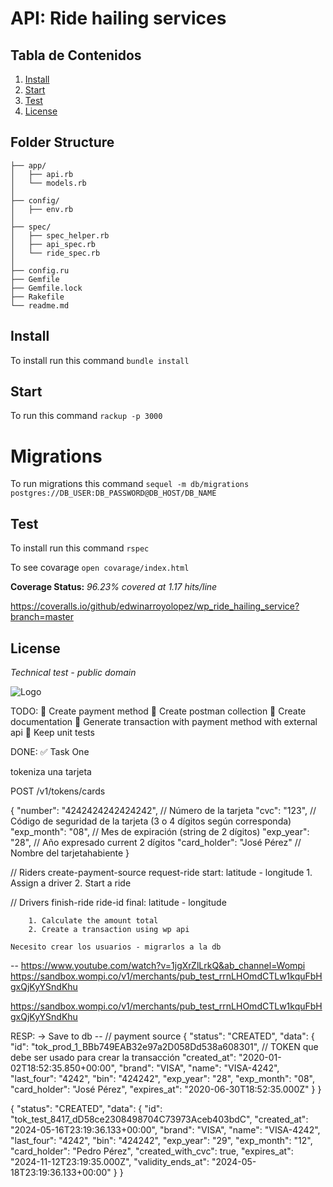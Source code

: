 # API: Ride hailing services


## Tabla de Contenidos

1. [Install](#install)
2. [Start](#start)
3. [Test](#test)
4. [License](#license)

## Folder Structure
```
├── app/
│   ├── api.rb
│   └── models.rb
│
├── config/
│   ├── env.rb
│
├── spec/
│   ├── spec_helper.rb
│   ├── api_spec.rb
│   └── ride_spec.rb
│
├── config.ru
├── Gemfile
├── Gemfile.lock
├── Rakefile
└── readme.md
```

## Install

To install run this command ```bundle install```

## Start 

To run  this command ```rackup -p 3000```

# Migrations
To run migrations this command ```sequel -m db/migrations postgres://DB_USER:DB_PASSWORD@DB_HOST/DB_NAME```


## Test 

To install run this command ```rspec```

To see covarage ```open covarage/index.html```

**Coverage Status:** *96.23% covered at 1.17 hits/line* 

https://coveralls.io/github/edwinarroyolopez/wp_ride_hailing_service?branch=master

## License

*Technical test - public domain*

![Logo](https://code.dblock.org/images/posts/2015/2015-08-04-ruby-grape/grape.png)



TODO:
    🔲 Create payment method
    🔲 Create postman collection
    🔲 Create documentation 
    🔲 Generate transaction with payment method with external api
    🔲 Keep unit tests

DONE:
    ✅ Task One



tokeniza una tarjeta

POST /v1/tokens/cards

{
  "number": "4242424242424242", // Número de la tarjeta
  "cvc": "123", // Código de seguridad de la tarjeta (3 o 4 dígitos según corresponda)
  "exp_month": "08", // Mes de expiración (string de 2 dígitos)
  "exp_year": "28", // Año expresado current 2 dígitos
  "card_holder": "José Pérez" // Nombre del tarjetahabiente
}


// Riders
    create-payment-source
    request-ride
        start: latitude - longitude
        1. Assign a driver
        2. Start a ride

// Drivers
    finish-ride
        ride-id
        final: latitude - longitude

        1. Calculate the amount total
        2. Create a transaction using wp api
    
    Necesito crear los usuarios - migrarlos a la db




-- https://www.youtube.com/watch?v=1jgXrZlLrkQ&ab_channel=Wompi
https://sandbox.wompi.co/v1/merchants/pub_test_rrnLHOmdCTLw1kquFbHgxQjKyYSndKhu

https://sandbox.wompi.co/v1/merchants/pub_test_rrnLHOmdCTLw1kquFbHgxQjKyYSndKhu

RESP:
-> Save to db -- // payment source
{
  "status": "CREATED",
  "data": {
    "id": "tok_prod_1_BBb749EAB32e97a2D058Dd538a608301", // TOKEN que debe ser usado para crear la transacción
    "created_at": "2020-01-02T18:52:35.850+00:00",
    "brand": "VISA",
    "name": "VISA-4242",
    "last_four": "4242",
    "bin": "424242",
    "exp_year": "28",
    "exp_month": "08",
    "card_holder": "José Pérez",
    "expires_at": "2020-06-30T18:52:35.000Z"
  }
}



{
    "status": "CREATED",
    "data": {
        "id": "tok_test_8417_dD58ce2308498704C73973Aceb403bdC",
        "created_at": "2024-05-16T23:19:36.133+00:00",
        "brand": "VISA",
        "name": "VISA-4242",
        "last_four": "4242",
        "bin": "424242",
        "exp_year": "29",
        "exp_month": "12",
        "card_holder": "Pedro Pérez",
        "created_with_cvc": true,
        "expires_at": "2024-11-12T23:19:35.000Z",
        "validity_ends_at": "2024-05-18T23:19:36.133+00:00"
    }
}
